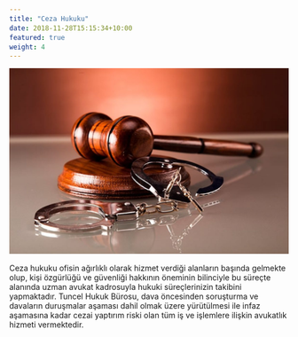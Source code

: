 ```yaml
---
title: "Ceza Hukuku"
date: 2018-11-28T15:15:34+10:00
featured: true
weight: 4
---
```

![Accounting Services](/images/ceza-hukuku-1170x779.jpg)


Ceza hukuku ofisin ağırlıklı olarak hizmet verdiği alanların başında gelmekte olup, kişi özgürlüğü ve güvenliği hakkının öneminin bilinciyle bu süreçte alanında uzman avukat kadrosuyla hukuki süreçlerinizin takibini yapmaktadır. Tuncel Hukuk Bürosu, dava öncesinden soruşturma ve davaların duruşmalar aşaması dahil olmak üzere yürütülmesi ile infaz aşamasına kadar cezai yaptırım riski olan tüm iş ve işlemlere ilişkin avukatlık hizmeti vermektedir.
